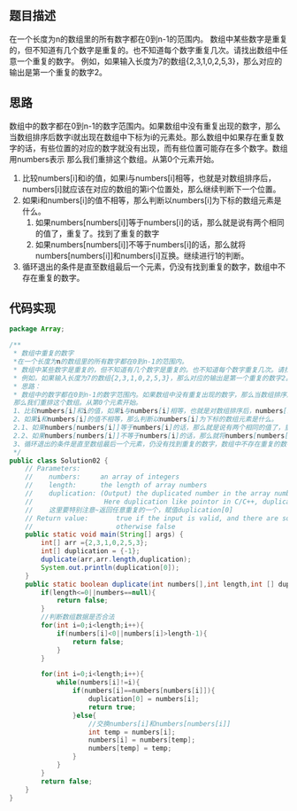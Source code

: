 ## 题目描述
在一个长度为n的数组里的所有数字都在0到n-1的范围内。 数组中某些数字是重复的，但不知道有几个数字是重复的。也不知道每个数字重复几次。请找出数组中任意一个重复的数字。 例如，如果输入长度为7的数组{2,3,1,0,2,5,3}，那么对应的输出是第一个重复的数字2。

## 思路
数组中的数字都在0到n-1的数字范围内。如果数组中没有重复出现的数字，那么当数组排序后数字i就出现在数组中下标为i的元素处。那么数组中如果存在重复数字的话，有些位置的对应的数字就没有出现，而有些位置可能存在多个数字。数组用numbers表示
 那么我们重排这个数组。从第0个元素开始。
1. 比较numbers[i]和i的值，如果i与numbers[i]相等，也就是对数组排序后，numbers[i]就应该在对应的数组的第i个位置处，那么继续判断下一个位置。
2. 如果i和numbers[i]的值不相等，那么判断以numbers[i]为下标的数组元素是什么。
    1. 如果numbers[numbers[i]]等于numbers[i]的话，那么就是说有两个相同的值了，重复了。找到了重复的数字
    2. 如果numbers[numbers[i]]不等于numbers[i]的话，那么就将numbers[numbers[i]]和numbers[i]互换。继续进行1的判断。
3. 循环退出的条件是直至数组最后一个元素，仍没有找到重复的数字，数组中不存在重复的数字。

## 代码实现
```Java
package Array;

/**
 * 数组中重复的数字
 *在一个长度为n的数组里的所有数字都在0到n-1的范围内。
 * 数组中某些数字是重复的，但不知道有几个数字是重复的。也不知道每个数字重复几次。请找出数组中任意一个重复的数字。
 * 例如，如果输入长度为7的数组{2,3,1,0,2,5,3}，那么对应的输出是第一个重复的数字2。
 * 思路：
 * 数组中的数字都在0到n-1的数字范围内。如果数组中没有重复出现的数字，那么当数组排序后数字i就出现在数组中下标为i的元素处。那么数组中如果存在重复数字的话，有些位置的对应的数字就没有出现，而有些位置可能存在多个数字。数组用numbers表示
 那么我们重排这个数组。从第0个元素开始。
 1、比较numbers[i]和i的值，如果i与numbers[i]相等，也就是对数组排序后，numbers[i]就应该在对应的数组的第i个位置处，那么继续判断下一个位置。
 2、如果i和numbers[i]的值不相等，那么判断以numbers[i]为下标的数组元素是什么。
 2.1、如果numbers[numbers[i]]等于numbers[i]的话，那么就是说有两个相同的值了，重复了。找到了重复的数字
 2.2、如果numbers[numbers[i]]不等于numbers[i]的话，那么就将numbers[numbers[i]]和numbers[i]互换。继续进行1的判断。
 3、循环退出的条件是直至数组最后一个元素，仍没有找到重复的数字，数组中不存在重复的数字。
 */
public class Solution02 {
    // Parameters:
    //    numbers:     an array of integers
    //    length:      the length of array numbers
    //    duplication: (Output) the duplicated number in the array number,length of duplication array is 1,so using duplication[0] = ? in implementation;
    //                  Here duplication like pointor in C/C++, duplication[0] equal *duplication in C/C++
    //    这里要特别注意~返回任意重复的一个，赋值duplication[0]
    // Return value:       true if the input is valid, and there are some duplications in the array number
    //                     otherwise false
    public static void main(String[] args) {
        int[] arr ={2,3,1,0,2,5,3};
        int[] duplication = {-1};
        duplicate(arr,arr.length,duplication);
        System.out.println(duplication[0]);
    }
    public static boolean duplicate(int numbers[],int length,int [] duplication) {
        if(length<=0||numbers==null){
            return false;
        }
        //判断数组数据是否合法
        for(int i=0;i<length;i++){
            if(numbers[i]<0||numbers[i]>length-1){
                return false;
            }
        }

        for(int i=0;i<length;i++){
            while(numbers[i]!=i){
                if(numbers[i]==numbers[numbers[i]]){
                    duplication[0] = numbers[i];
                    return true;
                }else{
                    //交换numbers[i]和numbers[numbers[i]]
                    int temp = numbers[i];
                    numbers[i] = numbers[temp];
                    numbers[temp] = temp;
                }
            }
        }
        return false;
    }
}

```